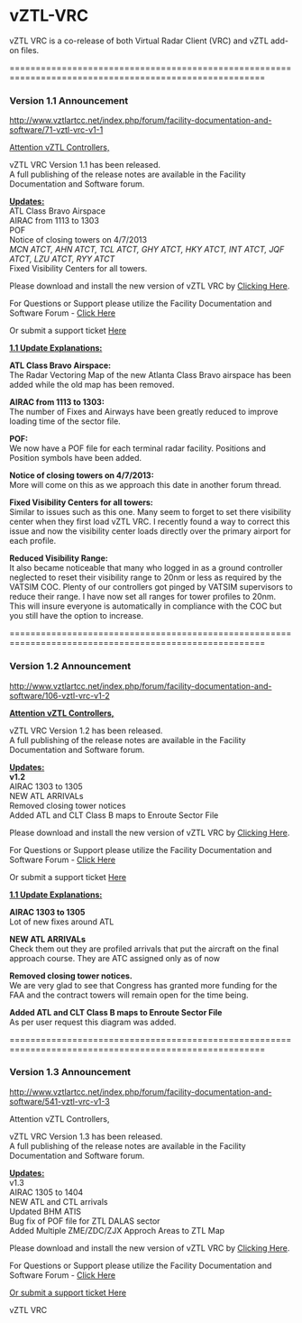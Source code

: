 vZTL-VRC
========

vZTL VRC is a co-release of both Virtual Radar Client (VRC) and vZTL add-on files. 


=======================================================================================================


<h3>Version 1.1 Announcement</h3> 

http://www.vztlartcc.net/index.php/forum/facility-documentation-and-software/71-vztl-vrc-v1-1

<u>Attention vZTL Controllers,</b></u>

vZTL VRC Version 1.1 has been released. <br>
A full publishing of the release notes are available in the Facility Documentation and Software forum.

<b><u>Updates:</b></u><br>
ATL Class Bravo Airspace<br>
AIRAC from 1113 to 1303<br>
POF<br>
Notice of closing towers on 4/7/2013<br>
<i>MCN ATCT, AHN ATCT, TCL ATCT, GHY ATCT, HKY ATCT, INT ATCT, JQF ATCT, LZU ATCT, RYY ATCT</i><br>
Fixed Visibility Centers for all towers.

Please download and install the new version of vZTL VRC by <a href="https://dl.dropbox.com/u/19546261/vZTL%20VRC.exe">Clicking Here</a>. 

For Questions or Support please utilize the Facility Documentation and Software Forum - <a href="http://www.vztlartcc.net/index.php/forum/facility-documentation-and-software">Click Here</a>

Or submit a support ticket <a href="http://www.vztlartcc.net/index.php/contactus/support-ticket">Here</a>

<u><b>1.1 Update Explanations:</b></u>


<b>ATL Class Bravo Airspace:</b><br>
The Radar Vectoring Map of the new Atlanta Class Bravo airspace has been added while the old map has been removed.

<b>AIRAC from 1113 to 1303:</b><br>
The number of Fixes and Airways have been greatly reduced to improve loading time of the sector file.

<b>POF:</b><br>
We now have a POF file for each terminal radar facility. Positions and Position symbols have been added.

<b>Notice of closing towers on 4/7/2013:</b><br>
More will come on this as we approach this date in another forum thread.


<b>Fixed Visibility Centers for all towers:</b><br>
Similar to issues such as this one. Many seem to forget to set there visibility center when they first load vZTL VRC. I recently found a way to correct this issue and now the visibility center loads directly over the primary airport for each profile.


<b>Reduced Visibility Range:</b><br>
It also became noticeable that many who logged in as a ground controller neglected to reset their visibility range to 20nm or less as required by the VATSIM COC. Plenty of our controllers got pinged by VATSIM supervisors to reduce their range. I have now set all ranges for tower profiles to 20nm. This will insure everyone is automatically in compliance with the COC but you still have the option to increase.


=======================================================================================================


<h3>Version 1.2 Announcement</h3>

http://www.vztlartcc.net/index.php/forum/facility-documentation-and-software/106-vztl-vrc-v1-2

<b><u>Attention vZTL Controllers,</b></u>

vZTL VRC Version 1.2 has been released. <br>
A full publishing of the release notes are available in the Facility Documentation and Software forum.

<b><u>Updates:</b></u><br>
<b>v1.2</b><br>
AIRAC 1303 to 1305<br>
NEW ATL ARRIVALs<br>
Removed closing tower notices<br>
Added ATL and CLT Class B maps to Enroute Sector File<br>

Please download and install the new version of vZTL VRC by <a href="https://dl.dropbox.com/u/19546261/vZTL%20VRC.exe">Clicking Here</a>. 

For Questions or Support please utilize the Facility Documentation and Software Forum - <a href="http://www.vztlartcc.net/index.php/forum/facility-documentation-and-software/106-vztl-vrc-v1-2">Click Here</a>

Or submit a support ticket <a href="http://www.vztlartcc.net/index.php/contactus/support-ticket">Here</a>


<u><b>1.1 Update Explanations:</b></u>

<b>AIRAC 1303 to 1305</b><br>
Lot of new fixes around ATL

<b>NEW ATL ARRIVALs</b><br>
Check them out they are profiled arrivals that put the aircraft on the final approach course. They are ATC assigned only as of now

<b>Removed closing tower notices.</b><br>
We are very glad to see that Congress has granted more funding for the FAA and the contract towers will remain open for the time being.

<b>Added ATL and CLT Class B maps to Enroute Sector File</b><br>
As per user request this diagram was added.


=======================================================================================================


<h3>Version 1.3 Announcement</h3>

http://www.vztlartcc.net/index.php/forum/facility-documentation-and-software/541-vztl-vrc-v1-3

Attention vZTL Controllers,

vZTL VRC Version 1.3 has been released.<br>
A full publishing of the release notes are available in the Facility Documentation and Software forum.

<b><u>Updates:</b></u><br>
v1.3<br>
AIRAC 1305 to 1404<br>
NEW ATL and CTL arrivals<br>
Updated BHM ATIS<br>
Bug fix of POF file for ZTL DALAS sector<br>
Added Multiple ZME/ZDC/ZJX Approch Areas to ZTL Map


Please download and install the new version of vZTL VRC by <a href=https://dl.dropboxusercontent.com/u/19546261/vZTL%20VRC.exe>Clicking Here</a>. 

For Questions or Support please utilize the Facility Documentation and Software Forum - <a href=http://www.vztlartcc.net/index.php/forum/facility-documentation-and-software/>Click Here</a>

<a href=http://www.vztlartcc.net/index.php/contactus/support>Or submit a support ticket Here</a>



vZTL VRC
